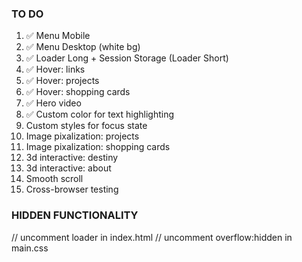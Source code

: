 ### TO DO

1. ✅ Menu Mobile
2. ✅ Menu Desktop (white bg)
3. ✅ Loader Long + Session Storage (Loader Short)
4. ✅ Hover: links
5. ✅ Hover: projects
6. ✅ Hover: shopping cards
7. ✅ Hero video
8. ✅ Custom color for text highlighting
9. Custom styles for focus state
10. Image pixalization: projects
11. Image pixalization: shopping cards
12. 3d interactive: destiny
13. 3d interactive: about
14. Smooth scroll
15. Cross-browser testing

### HIDDEN FUNCTIONALITY

// uncomment loader in index.html
// uncomment overflow:hidden in main.css
